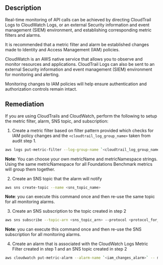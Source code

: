 ## Description

Real-time monitoring of API calls can be achieved by directing CloudTrail Logs to CloudWatch Logs, or an external Security information and event management (SIEM) environment, and establishing corresponding metric filters and alarms.

It is recommended that a metric filter and alarm be established changes made to Identity and Access Management (IAM) policies.

CloudWatch is an AWS native service that allows you to observe and monitor resources and applications. CloudTrail Logs can also be sent to an external Security information and event management (SIEM) environment for monitoring and alerting.

Monitoring changes to IAM policies will help ensure authentication and authorization controls remain intact.

## Remediation

If you are using CloudTrails and CloudWatch, perform the following to setup the metric filter, alarm, SNS topic, and subscription:

1. Create a metric filter based on filter pattern provided which checks for IAM policy changes and the `<cloudtrail_log_group_name>` taken from audit step 1.

```bash
aws logs put-metric-filter --log-group-name `<cloudtrail_log_group_name>` -- filter-name `<iam_changes_metric>` --metric-transformations metricName= `<iam_changes_metric>` ,metricNamespace='CISBenchmark',metricValue=1 -- filter-pattern '{($.eventName=DeleteGroupPolicy)||($.eventName=DeleteRolePolicy)||($.eventNa me=DeleteUserPolicy)||($.eventName=PutGroupPolicy)||($.eventName=PutRolePolic y)||($.eventName=PutUserPolicy)||($.eventName=CreatePolicy)||($.eventName=Del etePolicy)||($.eventName=CreatePolicyVersion)||($.eventName=DeletePolicyVersi on)||($.eventName=AttachRolePolicy)||($.eventName=DetachRolePolicy)||($.event Name=AttachUserPolicy)||($.eventName=DetachUserPolicy)||($.eventName=AttachGr oupPolicy)||($.eventName=DetachGroupPolicy)}'
```

**Note**: You can choose your own metricName and metricNamespace strings. Using the same metricNamespace for all Foundations Benchmark metrics will group them together.

2. Create an SNS topic that the alarm will notify

```bash
aws sns create-topic --name <sns_topic_name>
```

**Note**: you can execute this command once and then re-use the same topic for all monitoring alarms.

3. Create an SNS subscription to the topic created in step 2

```bash
aws sns subscribe --topic-arn <sns_topic_arn> --protocol <protocol_for_sns> --notification-endpoint <sns_subscription_endpoints>
```

**Note**: you can execute this command once and then re-use the SNS subscription for all monitoring alarms.

4. Create an alarm that is associated with the CloudWatch Logs Metric Filter created in step 1 and an SNS topic created in step 2

```bash
aws cloudwatch put-metric-alarm --alarm-name `<iam_changes_alarm>` -- metric-name `<iam_changes_metric>` --statistic Sum --period 300 --threshold 1 --comparison-operator GreaterThanOrEqualToThreshold --evaluation-periods 1 --namespace 'CISBenchmark' --alarm-actions <sns_topic_arn>
```